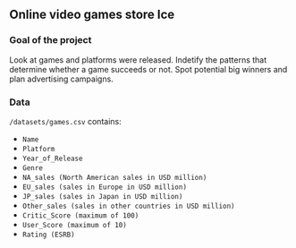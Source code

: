 ## Online video games store Ice

### Goal of the project
Look at games and platforms were released. Indetify the patterns that determine whether a game succeeds or not. Spot potential big winners and plan advertising campaigns.

### Data
`/datasets/games.csv` contains:
- `Name`
- `Platform`
- `Year_of_Release`
- `Genre`
- `NA_sales (North American sales in USD million)`
- `EU_sales (sales in Europe in USD million)`
- `JP_sales (sales in Japan in USD million)`
- `Other_sales (sales in other countries in USD million)`
- `Critic_Score (maximum of 100)`
- `User_Score (maximum of 10)`
- `Rating (ESRB)`
